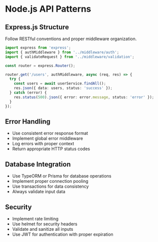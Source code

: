 # Node.js API Patterns

## Express.js Structure
Follow RESTful conventions and proper middleware organization.

```typescript
import express from 'express';
import { authMiddleware } from '../middleware/auth';
import { validateRequest } from '../middleware/validation';

const router = express.Router();

router.get('/users', authMiddleware, async (req, res) => {
  try {
    const users = await userService.findAll();
    res.json({ data: users, status: 'success' });
  } catch (error) {
    res.status(500).json({ error: error.message, status: 'error' });
  }
});
```

## Error Handling
- Use consistent error response format
- Implement global error middleware
- Log errors with proper context
- Return appropriate HTTP status codes

## Database Integration
- Use TypeORM or Prisma for database operations
- Implement proper connection pooling
- Use transactions for data consistency
- Always validate input data

## Security
- Implement rate limiting
- Use helmet for security headers
- Validate and sanitize all inputs
- Use JWT for authentication with proper expiration